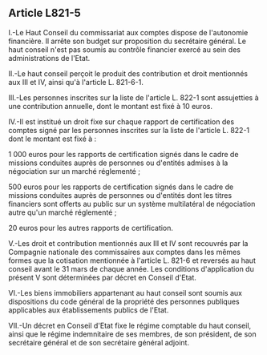 Article L821-5
----
I.-Le Haut Conseil du commissariat aux comptes dispose de l'autonomie
financière. Il arrête son budget sur proposition du secrétaire général. Le haut
conseil n'est pas soumis au contrôle financier exercé au sein des
administrations de l'Etat.

II.-Le haut conseil perçoit le produit des contribution et droit mentionnés aux
III et IV, ainsi qu'à l'article L. 821-6-1.

III.-Les personnes inscrites sur la liste de l'article L. 822-1 sont assujetties
à une contribution annuelle, dont le montant est fixé à 10 euros.

IV.-Il est institué un droit fixe sur chaque rapport de certification des
comptes signé par les personnes inscrites sur la liste de l'article L. 822-1
dont le montant est fixé à :

1 000 euros pour les rapports de certification signés dans le cadre de missions
conduites auprès de personnes ou d'entités admises à la négociation sur un
marché réglementé ;

500 euros pour les rapports de certification signés dans le cadre de missions
conduites auprès de personnes ou d'entités dont les titres financiers sont
offerts au public sur un système multilatéral de négociation autre qu'un marché
réglementé ;

20 euros pour les autres rapports de certification.

V.-Les droit et contribution mentionnés aux III et IV sont recouvrés par la
Compagnie nationale des commissaires aux comptes dans les mêmes formes que la
cotisation mentionnée à l'article L. 821-6 et reversés au haut conseil avant le
31 mars de chaque année. Les conditions d'application du présent V sont
déterminées par décret en Conseil d'Etat.

VI.-Les biens immobiliers appartenant au haut conseil sont soumis aux
dispositions du code général de la propriété des personnes publiques applicables
aux établissements publics de l'Etat.

VII.-Un décret en Conseil d'Etat fixe le régime comptable du haut conseil, ainsi
que le régime indemnitaire de ses membres, de son président, de son secrétaire
général et de son secrétaire général adjoint.
